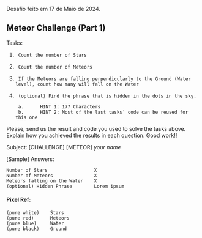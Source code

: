 Desafio feito em 17 de Maio de 2024. 
## Meteor Challenge (Part 1)

Tasks:

1.	    Count the number of Stars
2.	    Count the number of Meteors
3.	    If the Meteors are falling perpendicularly to the Ground (Water level), count how many will fall on the Water
4.	    (optional) Find the phrase that is hidden in the dots in the sky. 

        a.  	HINT 1: 177 Characters
        b.  	HINT 2: Most of the last tasks’ code can be reused for this one

Please, send us the result and code you used to solve the tasks above. Explain how you achieved the results in each question. Good work!!

Subject: [CHALLENGE] [METEOR] *your name*

[Sample] Answers:

    Number of Stars	                X
    Number of Meteors               X
    Meteors falling on the Water    X
    (optional) Hidden Phrase        Lorem ipsum

#### Pixel Ref:

    (pure white)    Stars
    (pure red)      Meteors
    (pure blue)     Water
    (pure black)    Ground
